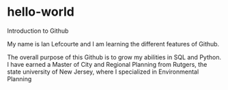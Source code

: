 # hello-world
Introduction to Github

My name is Ian Lefcourte and I am learning the different features of Github.

The overall purpose of this Github is to grow my abilities in SQL and Python.
I have earned a Master of City and Regional Planning from Rutgers, the state university of New Jersey,
where I specialized in Environmental Planning
